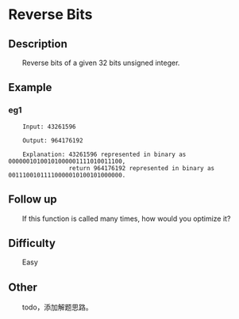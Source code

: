 # Reverse Bits

## Description

&emsp;&emsp;Reverse bits of a given 32 bits unsigned integer.

## Example

### eg1

```
    Input: 43261596
    
    Output: 964176192
    
    Explanation: 43261596 represented in binary as 00000010100101000001111010011100, 
                 return 964176192 represented in binary as 00111001011110000010100101000000.
```

## Follow up

&emsp;&emsp;If this function is called many times, how would you optimize it?

## Difficulty

&emsp;&emsp;Easy

## Other

&emsp;&emsp;todo，添加解题思路。